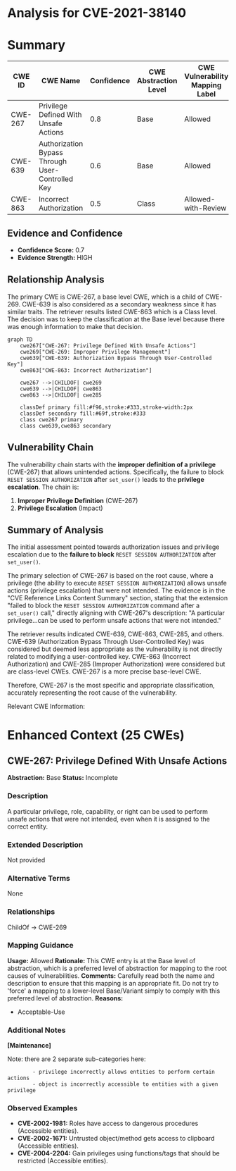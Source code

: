 # Analysis for CVE-2021-38140

# Summary
| CWE ID | CWE Name | Confidence | CWE Abstraction Level | CWE Vulnerability Mapping Label | CWE-Vulnerability Mapping Notes |
|---|---|---|---|---|---|
| CWE-267 | Privilege Defined With Unsafe Actions | 0.8 | Base | Allowed | Primary CWE |
| CWE-639 | Authorization Bypass Through User-Controlled Key | 0.6 | Base | Allowed | Secondary Candidate |
| CWE-863 | Incorrect Authorization | 0.5 | Class | Allowed-with-Review | Secondary Candidate |

## Evidence and Confidence

*   **Confidence Score:** 0.7
*   **Evidence Strength:** HIGH

## Relationship Analysis
The primary CWE is CWE-267, a base level CWE, which is a child of CWE-269. CWE-639 is also considered as a secondary weakness since it has similar traits. The retriever results listed CWE-863 which is a Class level. The decision was to keep the classification at the Base level because there was enough information to make that decision.

```mermaid
graph TD
    cwe267["CWE-267: Privilege Defined With Unsafe Actions"]
    cwe269["CWE-269: Improper Privilege Management"]
    cwe639["CWE-639: Authorization Bypass Through User-Controlled Key"]
    cwe863["CWE-863: Incorrect Authorization"]

    cwe267 -->|CHILDOF| cwe269
    cwe639 -->|CHILDOF| cwe863
    cwe863 -->|CHILDOF| cwe285

    classDef primary fill:#f96,stroke:#333,stroke-width:2px
    classDef secondary fill:#69f,stroke:#333
    class cwe267 primary
    class cwe639,cwe863 secondary
```

## Vulnerability Chain
The vulnerability chain starts with the **improper definition of a privilege** (CWE-267) that allows unintended actions. Specifically, the failure to block `RESET SESSION AUTHORIZATION` after `set_user()` leads to the **privilege escalation**. The chain is:
1.  **Improper Privilege Definition** (CWE-267)
2.  **Privilege Escalation** (Impact)

## Summary of Analysis
The initial assessment pointed towards authorization issues and privilege escalation due to the **failure to block** `RESET SESSION AUTHORIZATION` after `set_user()`.

The primary selection of CWE-267 is based on the root cause, where a privilege (the ability to execute `RESET SESSION AUTHORIZATION`) allows unsafe actions (privilege escalation) that were not intended. The evidence is in the "CVE Reference Links Content Summary" section, stating that the extension "failed to block the `RESET SESSION AUTHORIZATION` command after a `set_user()` call," directly aligning with CWE-267's description: "A particular privilege...can be used to perform unsafe actions that were not intended."

The retriever results indicated CWE-639, CWE-863, CWE-285, and others. CWE-639 (Authorization Bypass Through User-Controlled Key) was considered but deemed less appropriate as the vulnerability is not directly related to modifying a user-controlled key. CWE-863 (Incorrect Authorization) and CWE-285 (Improper Authorization) were considered but are class-level CWEs. CWE-267 is a more precise base-level CWE.

Therefore, CWE-267 is the most specific and appropriate classification, accurately representing the root cause of the vulnerability.

Relevant CWE Information:

# Enhanced Context (25 CWEs)

## CWE-267: Privilege Defined With Unsafe Actions
**Abstraction:** Base
**Status:** Incomplete

### Description
A particular privilege, role, capability, or right can be used to perform unsafe actions that were not intended, even when it is assigned to the correct entity.

### Extended Description
Not provided

### Alternative Terms
None

### Relationships
ChildOf -> CWE-269

### Mapping Guidance
**Usage:** Allowed
**Rationale:** This CWE entry is at the Base level of abstraction, which is a preferred level of abstraction for mapping to the root causes of vulnerabilities.
**Comments:** Carefully read both the name and description to ensure that this mapping is an appropriate fit. Do not try to 'force' a mapping to a lower-level Base/Variant simply to comply with this preferred level of abstraction.
**Reasons:**
- Acceptable-Use

### Additional Notes
**[Maintenance]**

Note: there are 2 separate sub-categories here:

```
		- privilege incorrectly allows entities to perform certain actions
		- object is incorrectly accessible to entities with a given privilege
```

### Observed Examples
- **CVE-2002-1981:** Roles have access to dangerous procedures (Accessible entities).
- **CVE-2002-1671:** Untrusted object/method gets access to clipboard (Accessible entities).
- **CVE-2004-2204:** Gain privileges using functions/tags that should be restricted (Accessible entities).